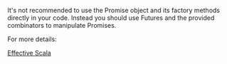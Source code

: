 It's not recommended to use the Promise object and its factory methods directly in your code. Instead you should use
 Futures and the provided combinators to manipulate Promises.

 For more details:

 [Effective Scala](https://twitter.github.io//effectivescala/#Concurrency-Futures)
